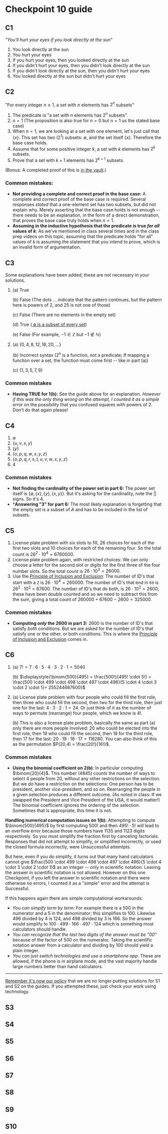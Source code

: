 # Checkpoint 10 guide 

## C1

*"You'll hurt your eyes if you look directly at the sun*"

1. You look directly at the sun
2. You hurt your eyes
3. If you hurt your eyes, then you looked directly at the sun
4. If you didn't hurt your eyes, then you didn't look directly at the sun
5. If you didn't look directly at the sun, then you didn't hurt your eyes
6. You looked directly at the sun but didn't hurt your eyes

## C2

"For every integer $n \geq 1$, a set with $n$ elements has $2^n$ subsets"

1. The predicate is "a set with $n$ elements has $2^n$ subsets". 
2. $n = 1$ (The proposition is also true for $n=0$ but $n=1$ us the stated base case)
3. When $n=1$, we are looking at a set with one element, let's just call that $\lbrace x \rbrace$. This set has two ($2^1$) subsets: $\emptyset$, and the set itself $\lbrace x \rbrace$. Therefore the base case holds. 
4. Assume that for some positive integer $k$, a set with $k$ elements has $2^k$ subsets. 
5. Prove that a set with $k+1$ elements has $2^{k+1}$ subsets. 

(Bonus: A completed proof of this is [in the vault](https://publish.obsidian.md/mth225/Recursion+and+Induction/Mathematical+induction).) 

### Common mistakes: 

- **Not providing a complete and correct proof in the base case:** A complete and correct proof of the base case is required. Several responses *stated* that a one-element set has two subsets, but did not explain why. Merely asserting that the base case holds is not enough -- there needs to be an explanation, in the form of a direct demonstration, that proves the base case truly holds when $n=1$. 
- **Assuming in the inductive hypothesis that the predicate is true *for all* values of $k$**: As we've mentioned in class several times and in the class prep videos on this topic, assuming that the predicate holds "for all" values of $k$ is assuming the statement that you intend to prove, which is an invalid form of argumentation. 


## C3

Some explanations have been added; these are not necessary in your solutions. 

1. (a) True
   
   (b) False (The dots $\dots$ indicate that the pattern continues, but the pattern here is powers of 2, and 25 is not one of those)
   
   (c) False (There are no elements in the empty set)
   
   (d) True ([ $\emptyset$ is a subset of every set](https://publish.obsidian.md/mth225/Sets+and+Functions/Empty+set))

   (e) False (For example, $-1 \in \mathbb{Z}$ but $-1 \not \in \mathbb{N}$)

2. (a) $\lbrace 0, 4, 8, 12, 16, 20, \dots \rbrace$

   (b) Incorrect syntax ($2^n$ is a function, not a predicate; If mapping a function over a set, the function must come first -- like in part (a))

   (c) $\lbrace 1, 3, 5, 7, 9 \rbrace$ 

### Common mistakes

- **Having TRUE for 1(b):** See the guide above for an explanation. *However if this was the only thing wrong on the attempt, I counted it as a simple error* on the possibility that you confused squares with powers of 2. Don't do that again please! 


## C4 

1. $\emptyset$
2. $\lbrace u,v,x,y \rbrace$
3. $\lbrace y \rbrace$ 
4. $\lbrace o,p,q,w,x,y,z \rbrace$
5. $\lbrace o,p,q,r,s,t,u,v,w,x,y,z \rbrace$
6. $4$

### Common mistakes

- **Not finding the cardinality of the power set in part 6:** The power set itself is $\lbrace \emptyset, \lbrace x \rbrace, \lbrace y \rbrace, \lbrace x,y \rbrace \rbrace$. But it's asking for the cardinality, note the $| |$ signs. So it's 4. 
- ***Answering "3" for part 6:** The most likely explanation is forgetting that the empty set is a subset of $A$ and has to be included in the list of subsets. 

## C5 

1. License plate problem with six slots to fill, 26 choices for each of the first two slots and 10 choices for each of the remaining four. So the total count is $26^2 \cdot 10^4 = 6760000$. 
2. License plate problem again, with restricted choices: We can only choose a letter for the second slot or digits for the first three of the four number slots. So the total count is $26 \cdot 10^3 = 26000$. 
3. Use the [Principle of Inclusion and Exclusion](https://publish.obsidian.md/mth225/Combinatorics/Principle+of+Inclusion+and+Exclusion): The number of ID's that start with a `Z` is $26 \cdot 10^4 = 260000$. The number of ID's that end in `69` is $26^2 \cdot 10^2 = 67600$. The number of ID's that do both, is $26 \cdot 10^2 = 2600$; these have been double counted and so we need to subtract this from the sum, giving a total count of $260000 + 67600 - 2600 = 325000$. 

### Common mistakes

- **Computing *only* the 2600 in part 3:** 2600 is the number of ID's that satisfy *both* conditions. But we are asked for the number of ID's that satisfy one or the other, or both conditions. This is where the [Principle of Inclusion and Exclusion](https://publish.obsidian.md/mth225/Combinatorics/Principle+of+Inclusion+and+Exclusion) comes in. 



## C6

1. (a) $7! = 7 \cdot 6 \cdot 5 \cdot 4 \cdot 3 \cdot 2 \cdot 1 = 5040$

   (b) $\displaystyle{\binom{500}{495} = \frac{500!}{495! \cdot 5!} = \frac{500 \cdot 499 \cdot 498 \cdot 497 \cdot 496}{5 \cdot 4 \cdot 3 \cdot 2 \cdot 1}=  255244687600}$

2. (a) License plate problem with four people who could fill the first role, then three who could fill the second, then two for the third role, then just one for the last: $4 \cdot 3 \cdot 2 \cdot 1 = 24$. Or just think of it as the number of ways to permute (rearrange) four people, which we know is $4!$.  

   (b) This is also a license plate problem, basically the same as part (a) only there are more people involved: 20 who could be elected into the first role, then 19 who could fill the second, then 18 for the third role, then 17 for the last: $20 \cdot 19 \cdot 18 \cdot 17 = 116280$. You can also think of this as the permutation $P(20,4) = \frac{20!}{16!}$. 

### Common mistakes

- **Using the binomial coefficient on 2(b)**: In particular computing $\binom{20}{4}$. This number 
($4845$) counts the number of ways to select 4 people from 20, without any other restrictions on the selection. But we *do* have a restriction on the selections: One person has to be president, another vice-president, and so on. Rearranging the people in a given selection produces a different outcome. (As noted in class: If we swapped the President and Vice President of the USA, it would matter!) The binomial coefficient ignores the ordering of the selection. Sometimes that is appropriate, this time it is not. 


**Handling numerical computation issues on 1(b):** Attempting to compute $\binom{500}{495}$ by first computing $500!$ and then $495! \cdot 5!$ will lead to an overflow error because those numbers have 1135 and 1123 digits respectively. So you must simplify the fraction first by canceling factorials. Responses that did not attempt to simplify, or simplified incorrectly, or used the closed formula incorrectly, were Unsuccessful attemtpts. 

But here, even if you do simplify, it turns out that many hand calculators cannot give $\frac{500 \cdot 499 \cdot 498 \cdot 497 \cdot 496}{5 \cdot 4 \cdot 3 \cdot 2 \cdot 1}$ as an integer -- only in scientific notation. Leaving the answer in scientific notation is not allowed. However on this one Checkpoint, if you left the answer in scientific notation and there were otherwise no errors, I counted it as a "simple" error and the attempt is Successful. 

If this happens again there are simple computational workarounds: 
- *You can simpify term by term*: For example there is a 500 in the numerator and a 5 in the denominator; this simplifies to 100. Likewise 496 divided by 4 is 124, and 498 divided by 3 is 166. So the answer would simplify to $100 \cdot 499 \cdot 166 \cdot 497 \cdot 124$ which is something most calculators should handle. 
- *You can recognize that the last two digits of the answer must be "00"* because of the factor of 500 on the numerator. Taking the scientific notation answer from a calculator and dividing by 100 should yield a plain integer. 
- *You can just switch technologies and use a smartphone app*. These are allowed, if the phone is in airplane mode, and the vast majority handle large numbers better than hand calculators. 


---

[Remember it's now our policy](https://github.com/RobertTalbert/discretecs/blob/master/MTH225-Winter2024/assignments/checkpoints/Checkpoint%208%20guide.md) that we are no longer putting solutions for S1 and S2 on the guides. If you attempted these, just check your work using technology.

## S3 



## S4

 
## S5


## S6


## S7

## S8

## S9

## S10